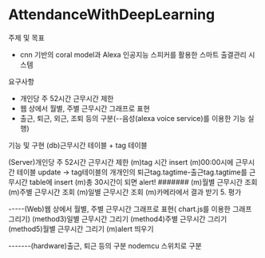 # AttendanceWithDeepLearning
주제 및 목표
- cnn 기반의 coral model과 Alexa 인공지능 스피커를 활용한 스마트 출결관리 시스템

요구사항
- 개인당 주 52시간 근무시간 제한
- 웹 상에서 월별, 주별 근무시간 그래프로 표현
- 출근, 퇴근, 외근, 조퇴 등의 구분(--음성(alexa voice service)를 이용한 기능 실행)


기능 및 구현
(db)근무시간 테이블 + tag 테이블

(Server)개인당 주 52시간 근무시간 제한
(m)tag 시간 insert
(m)00:00시에 근무시간 테이블 update -> tag테이블의 개개인의 퇴근tag.tagtime-출근tag.tagtime를 근무시간 table에 insert
(m)총 30시간이 되면 alert! #######
(m)월별 근무시간 조회
(m)주별 근무시간 조회
(m)일별 근무시간 조회
(m)카메라에서 결과 받기
5. 평가

-----(Web)웹 상에서 월별, 주별 근무시간 그래프로 표현( chart.js를 이용한 그래프 그리기)
 (method3)일별 근무시간 그리기
 (method4)주별 근무시간 그리기
 (method5)월별 근무시간 그리기
 (m)alert 띄우기

-------(hardware)출근, 퇴근 등의 구분
 nodemcu 스위치로 구분
